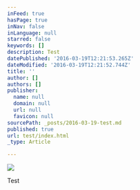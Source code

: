 ```yaml
---
inFeed: true
hasPage: true
inNav: false
inLanguage: null
starred: false
keywords: []
description: Test
datePublished: '2016-03-19T12:21:53.265Z'
dateModified: '2016-03-19T12:21:52.744Z'
title: ''
author: []
authors: []
publisher:
  name: null
  domain: null
  url: null
  favicon: null
sourcePath: _posts/2016-03-19-test.md
published: true
url: test/index.html
_type: Article

---
```

![](https://the-grid-user-content.s3-us-west-2.amazonaws.com/ec373f05-b572-4714-a097-e6be04082823.jpg)

Test